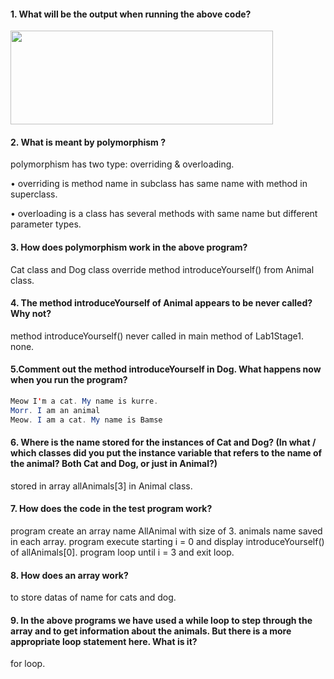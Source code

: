#### 1. What will be the output when running the above code?
<img src="https://user-images.githubusercontent.com/55252513/86572186-2f29d080-bfa5-11ea-8ef0-fbd4dd250a60.png" height="150" width="420">

#### 2. What is meant by polymorphism ?
polymorphism has two type: overriding & overloading. 

• overriding is method name in subclass has same name with method in superclass.

• overloading is a class has several methods with same name but different parameter types.

#### 3. How does polymorphism work in the above program?
Cat class and Dog class override method introduceYourself() from Animal class.

#### 4. The method introduceYourself of Animal appears to be never called? Why not?
method introduceYourself() never called in main method of Lab1Stage1. none.

#### 5.Comment out the method introduceYourself in Dog. What happens now when you run the program?

```java
Meow I'm a cat. My name is kurre.
Morr. I am an animal
Meow. I am a cat. My name is Bamse
```

#### 6. Where is the name stored for the instances of Cat and Dog? (In what / which classes did you put the instance variable that refers to the name of the animal? Both Cat and Dog, or just in Animal?)
stored in array allAnimals[3] in Animal class.

#### 7. How does the code in the test program work?
program create an array name AllAnimal with size of 3.
animals name saved in each array.
program execute starting i = 0 and display introduceYourself() of allAnimals[0].
program loop until i = 3 and exit loop.

#### 8. How does an array work?
to store datas of name for cats and dog.


#### 9. In the above programs we have used a while loop to step through the array and to get information about the animals. But there is a more appropriate loop statement here. What is it?
for loop.


